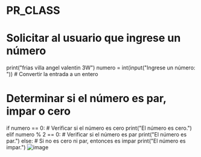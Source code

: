 # PR_CLASS
# Solicitar al usuario que ingrese un número
print("frias villa angel valentin 3W")
numero = int(input("Ingrese un número: "))  # Convertir la entrada a un entero

# Determinar si el número es par, impar o cero
if numero == 0:  # Verificar si el número es cero
    print("El número es cero.")
elif numero % 2 == 0:  # Verificar si el número es par
    print("El número es par.")
else:  # Si no es cero ni par, entonces es impar
    print("El número es impar.")
    ![image](https://github.com/user-attachments/assets/ffda1bbe-8b3a-4c1f-ba64-9a676730f528)
